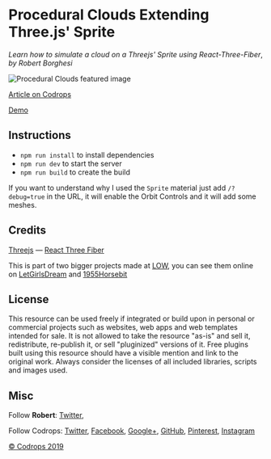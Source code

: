 
# Procedural Clouds Extending Three.js' Sprite

*Learn how to simulate a cloud on a Threejs' Sprite using React-Three-Fiber*, *by Robert Borghesi*

![Procedural Clouds featured image](https://tympanus.net/codrops/wp-content/uploads/2020/01/ProceduralClouds_featured.jpg)

[Article on Codrops](https://tympanus.net/codrops/?p=46546)

[Demo](http://tympanus.net/Tutorials/ProceduralClouds/)


## Instructions

- `npm run install` to install dependencies
- `npm run dev` to start the server
- `npm run build` to create the build

If you want to understand why I used the `Sprite` material just add `/?debug=true` in the URL, it will enable the Orbit Controls and it will add some meshes.


## Credits

[Threejs](https://threejs.org/) — [React Three Fiber](https://github.com/react-spring/react-three-fiber)

This is part of two bigger projects made at [LOW](http://low.thebignow.it/), you can see them online on [LetGirlsDream](https://www.letgirlsdream.org/) and [1955Horsebit](http://1955horsebit.gucci.com/)


## License
This resource can be used freely if integrated or build upon in personal or commercial projects such as websites, web apps and web templates intended for sale. It is not allowed to take the resource "as-is" and sell it, redistribute, re-publish it, or sell "pluginized" versions of it. Free plugins built using this resource should have a visible mention and link to the original work. Always consider the licenses of all included libraries, scripts and images used.


## Misc

Follow **Robert**: [Twitter](https://twitter.com/dghez_),

Follow Codrops: [Twitter](http://www.twitter.com/codrops), [Facebook](http://www.facebook.com/codrops), [Google+](https://plus.google.com/101095823814290637419), [GitHub](https://github.com/codrops), [Pinterest](http://www.pinterest.com/codrops/), [Instagram](https://www.instagram.com/codropsss/)


[© Codrops 2019](http://www.codrops.com)